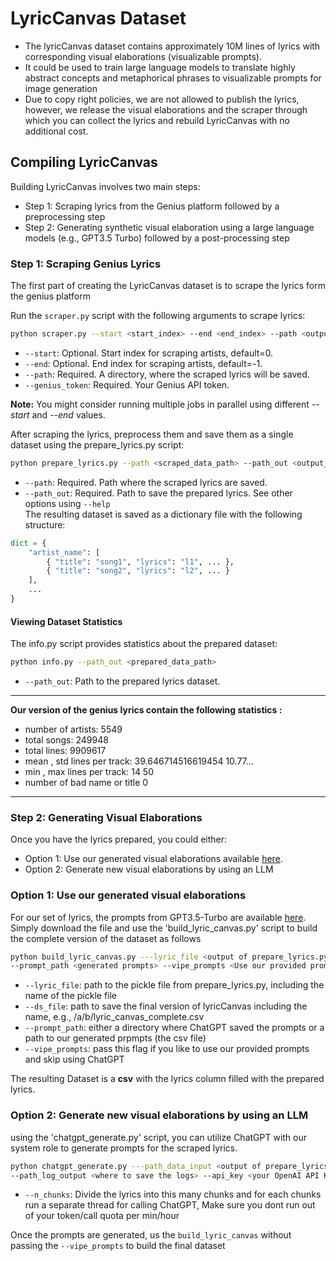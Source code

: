 # LyricCanvas Dataset
- The lyricCanvas dataset contains approximately 10M lines of lyrics with corresponding visual elaborations (visualizable prompts).
- It could be used to train large language models to translate highly abstract concepts and metaphorical
phrases to visualizable prompts for image generation
- Due to copy right policies, we are not allowed to publish the lyrics, however, we release the visual elaborations and the scraper through which
you can collect the lyrics and rebuild LyricCanvas with no additional cost.

## Compiling LyricCanvas
Building LyricCanvas involves two main steps:
- Step 1: Scraping lyrics from the Genius platform followed by a preprocessing step
- Step 2: Generating synthetic visual elaboration using a large language models (e.g., GPT3.5 Turbo) followed by a post-processing step

### Step 1: Scraping Genius Lyrics
The first part of creating the LyricCanvas dataset is to scrape the lyrics form the
genius platform

Run the `scraper.py` script with the following arguments to scrape lyrics:

```bash
python scraper.py --start <start_index> --end <end_index> --path <output_path> --genius_token <your_genius_token>
```
- `--start`: Optional. Start index for scraping artists, default=0.
- `--end`: Optional. End index for scraping artists, default=-1.
- `--path`: Required. A directory, where the scraped lyrics will be saved.
- `--genius_token`: Required. Your Genius API token.

**Note:** You might consider running multiple jobs in parallel using different *--start* and *--end* values.

After scraping the lyrics, preprocess them and save them as a single dataset using the prepare_lyrics.py script:

```bash
python prepare_lyrics.py --path <scraped_data_path> --path_out <output_path>
```
- `--path`: Required. Path where the scraped lyrics are saved.
- `--path_out`: Required. Path to save the prepared lyrics.
See other options using `--help`\
The resulting dataset is saved as a dictionary file with the following structure:
```python
dict = {
    "artist_name": [
        { "title": "song1", "lyrics": "l1", ... },
        { "title": "song2", "lyrics": "l2", ... }
    ],
    ...
}
```
#### Viewing Dataset Statistics
The info.py script provides statistics about the prepared dataset:
```bash
python info.py --path_out <prepared_data_path>
```
- `--path_out`: Path to the prepared lyrics dataset.
---
**Our version of the genius lyrics contain the following statistics :**
- number of artists:  5549
- total songs:  249948
- total lines:  9909617
- mean , std  lines per track:  39.646714516619454   10.77...
- min , max  lines per track:  14   50
- number of bad name or title 0
---

### Step 2: Generating Visual Elaborations
Once you have the lyrics prepared, you could either:
- Option 1: Use our generated visual elaborations available [here](https://huggingface.co/datasets/fittar/lyric_canvas).
- Option 2: Generate new visual elaborations by using an LLM

### Option 1: Use our generated visual elaborations 
For our set of lyrics, the prompts from GPT3.5-Turbo are available [here](https://huggingface.co/datasets/fittar/lyric_canvas). Simply download the file and use the
'build_lyric_canvas.py' script to build the complete version of the dataset as follows

```bash
python build_lyric_canvas.py ---lyric_file <output of prepare_lyrics.py> --ds_file <final dataset file>
--prompt_path <generated prompts> --vipe_prompts <Use our provided prompts>
```
- `--lyric_file`: path to the pickle file from prepare_lyrics.py, including the name of the pickle file
- `--ds_file`: path to save the final version of lyricCanvas including the name, e.g., /a/b/lyric_canvas_complete.csv
- `--prompt_path`: either a directory where ChatGPT saved the prompts or a path to our generated prpmpts (the csv file)
- `--vipe_prompts`: pass this flag if you like to use our provided prompts and skip using ChatGPT


The resulting Dataset is a **csv** with the lyrics column filled with the prepared lyrics.

### Option 2: Generate new visual elaborations by using an LLM
using the 'chatgpt_generate.py' script, you can utilize ChatGPT with our system role to generate prompts for the scraped lyrics.

```bash
python chatgpt_generate.py ---path_data_input <output of prepare_lyrics.py> --path_data_output <where to save the prompts>
--path_log_output <where to save the logs> --api_key <your OpenAI API Key> --n_chunks <number of calls in parallel>
```
- `--n_chunks`: Divide the lyrics into this many chunks and for each chunks run a separate thread for calling ChatGPT, Make sure
you dont run out of your token/call quota per min/hour

Once the prompts are generated, us the `build_lyric_canvas` without passing the `--vipe_prompts` to build the final dataset

